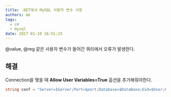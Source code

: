 ```yaml
---
title: .NET에서 MySQL 사용자 변수 사용
authors: me
tags:
  - c#
  - mysql
date: 2017-01-10 16:51:23
---
```


@value, @reg 같은 사용자 변수가 들어간 쿼리에서 오류가 발생한다.

## 해결

Connection을 맺을 때 **Allow User Variables=True** 옵션을 추가해줘야한다.

```cs
string conf = "Server=$Server;Port=$port;Database=$DataBase;Uid=$User;Pwd=$Password;Allow User Variables=True";
```
